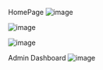 HomePage
![image](https://github.com/user-attachments/assets/d8e69aed-aa2d-42df-8044-1a649eba0021)

![image](https://github.com/user-attachments/assets/e5d3f3f6-0f12-40fc-9723-45743d86cb1b)

![image](https://github.com/user-attachments/assets/2f9321c6-edd4-4e07-95a1-bafaa6eed796)


Admin Dashboard
![image](https://github.com/user-attachments/assets/ba0b449d-92f1-4a59-a01f-13d405ab8303)

